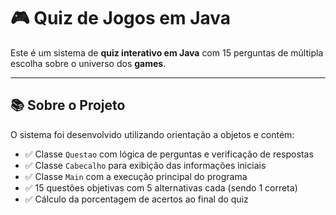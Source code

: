 # 🎮 Quiz de Jogos em Java

Este é um sistema de **quiz interativo em Java** com 15 perguntas de múltipla escolha sobre o universo dos **games**. 

---

## 📚 Sobre o Projeto

O sistema foi desenvolvido utilizando orientação a objetos e contém:

- ✅ Classe `Questao` com lógica de perguntas e verificação de respostas
- ✅ Classe `Cabecalho` para exibição das informações iniciais
- ✅ Classe `Main` com a execução principal do programa
- ✅ 15 questões objetivas com 5 alternativas cada (sendo 1 correta)
- ✅ Cálculo da porcentagem de acertos ao final do quiz
